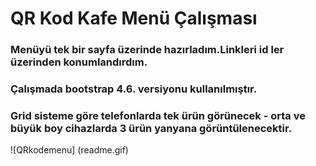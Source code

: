 # QR Kod Kafe Menü Çalışması
### Menüyü tek bir sayfa üzerinde hazırladım.Linkleri id ler üzerinden konumlandırdım.
### Çalışmada bootstrap  4.6. versiyonu kullanılmıştır.
### Grid sisteme göre telefonlarda tek ürün görünecek - orta ve büyük boy cihazlarda 3 ürün yanyana görüntülenecektir.
![QRkodemenu] (readme.gif)